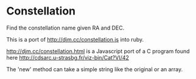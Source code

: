 Constellation
=============

Find the constellation name given RA and DEC.

This is a port of http://djm.cc/constellation.js into ruby.

http://djm.cc/constellation.html is a Javascript port of a C program found here http://cdsarc.u-strasbg.fr/viz-bin/Cat?VI/42

The 'new' method can take a simple string like the original or an array.


